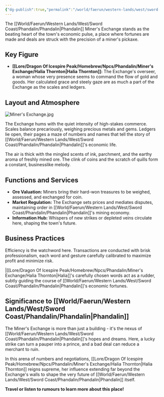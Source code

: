 ```yaml
---
{"dg-publish":true,"permalink":"/world/faerun/western-lands/west/sword-coast/phandalin/miner-s-exchange/"}
---
```


The [[World/Faerun/Western Lands/West/Sword Coast/Phandalin/Phandalin\|Phandalin]] Miner's Exchange stands as the beating heart of the town's economic pulse, a place where fortunes are made and deals are struck with the precision of a miner's pickaxe.
## Key Figure

- **[[Lore/Dragon Of Icespire Peak/Homebrew/Npcs/Phandalin/Miner's Exchange/Halia Thornton\|Halia Thornton]]:** The Exchange's overseer, a woman whose very presence seems to command the flow of gold and goods. Her calculated grace and steely gaze are as much a part of the Exchange as the scales and ledgers.

## Layout and Atmosphere

![Miner's Exchange.jpg](/img/user/Images/Locations/West/Sword%20Coast/Phandalin/Miner's%20Exchange.jpg)

The Exchange hums with the quiet intensity of high-stakes commerce. Scales balance precariously, weighing precious metals and gems. Ledgers lie open, their pages a maze of numbers and names that tell the story of [[World/Faerun/Western Lands/West/Sword Coast/Phandalin/Phandalin\|Phandalin]]'s economic life.

The air is thick with the mingled scents of ink, parchment, and the earthy aroma of freshly mined ore. The clink of coins and the scratch of quills form a constant, businesslike melody.

## Functions and Services

- **Ore Valuation:** Miners bring their hard-won treasures to be weighed, assessed, and exchanged for coin.
- **Market Regulation:** The Exchange sets prices and mediates disputes, maintaining order in [[World/Faerun/Western Lands/West/Sword Coast/Phandalin/Phandalin\|Phandalin]]'s mining economy.
- **Information Hub:** Whispers of new strikes or depleted veins circulate here, shaping the town's future.

## Business Practices

Efficiency is the watchword here. Transactions are conducted with brisk professionalism, each word and gesture carefully calibrated to maximize profit and minimize risk.

|[[Lore/Dragon Of Icespire Peak/Homebrew/Npcs/Phandalin/Miner's Exchange/Halia Thornton\|Halia]]'s carefully chosen words act as a rudder, subtly guiding the course of [[World/Faerun/Western Lands/West/Sword Coast/Phandalin/Phandalin\|Phandalin]]'s economic fortunes.

## Significance to [[World/Faerun/Western Lands/West/Sword Coast/Phandalin/Phandalin\|Phandalin]]

The Miner's Exchange is more than just a building - it's the nexus of [[World/Faerun/Western Lands/West/Sword Coast/Phandalin/Phandalin\|Phandalin]]'s hopes and dreams. Here, a lucky strike can turn a pauper into a prince, and a bad deal can reduce a merchant to ruin.

In this arena of numbers and negotiations, [[Lore/Dragon Of Icespire Peak/Homebrew/Npcs/Phandalin/Miner's Exchange/Halia Thornton\|Halia Thornton]] reigns supreme, her influence extending far beyond the Exchange's walls to shape the very future of [[World/Faerun/Western Lands/West/Sword Coast/Phandalin/Phandalin\|Phandalin]] itself.

**Travel or listen to rumours to learn more about this place!**